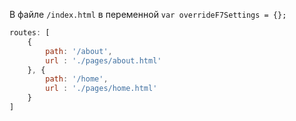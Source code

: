 В файле `/index.html` в переменной `var overrideF7Settings = {};`

```javascript
routes: [
    {
        path: '/about',
        url : './pages/about.html'
    }, {
        path: '/home',
        url : './pages/home.html'
    }
]
```